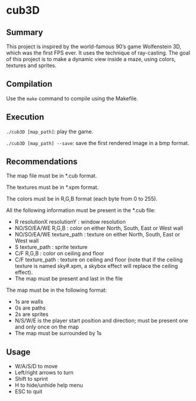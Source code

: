 # cub3D
## Summary
This project is inspired by the world-famous 90’s game Wolfenstein 3D, which
was the first FPS ever. It uses the technique of ray-casting. The goal of this project is to
make a dynamic view inside a maze, using colors, textures and sprites.
## Compilation
Use the ```make``` command to compile using the Makefile.
## Execution
```./cub3D [map_path]```: play the game.

```./cub3D [map_path] --save```: save the first rendered image in a bmp format.
## Recommendations
The map file must be in *.cub format.

The textures must be in *.xpm format.

The colors must be in R,G,B format (each byte from 0 to 255).

All the following information must be present in the *.cub file:

* R resolutionX resolutionY : window resolution
* NO/SO/EA/WE R,G,B : color on either North, South, East or West wall
* NO/SO/EA/WE texture_path : texture on either North, South, East or West wall
* S texture_path : sprite texture
* C/F R,G,B : color on ceiling and floor
* C/F texture_path : texture on ceiling and floor (note that if the ceiling texture is named sky#.xpm, a skybox effect will replace the ceiling effect).
* The map must be present and last in the file

The map must be in the following format:

* 1s are walls
* 0s are paths
* 2s are sprites
* N/S/W/E is the player start position and direction; must be present one and only once on the map
* The map must be surrounded by 1s
## Usage
* W/A/S/D to move
* Left/right arrows to turn
* Shift to sprint
* H to hide/unhide help menu
* ESC to quit
